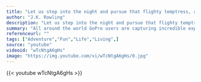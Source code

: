 ```yaml
---
title: "Let us step into the night and pursue that flighty temptress, adventure."
author: "J.K. Rowling"
description: "Let us step into the night and pursue that flighty temptress, adventure. - J.K. Rowling quotes from GetInspired365.com"
summary: "All around the world GoPro users are capturing incredible experiences, from the heart-stopping to the heartfelt. Into the caldron of an active volcano, the neon streets of Japan, a refuge for wild mustangs, scaling an iceberg, the world’s biggest dance party, or a whale rescue mission, GoPros have documented every moment. Here's a video of them in action."
referenceurl: ""
tags: ["Adventure","Fun","Life","Living",]
source: "youtube"
videoid: "wTcNtgA6gHs"
image: "https://img.youtube.com/vi/wTcNtgA6gHs/0.jpg"
---
```


{{< youtube wTcNtgA6gHs >}}

